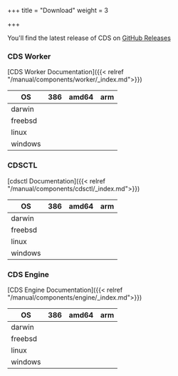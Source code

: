 +++
title = "Download"
weight = 3

+++

You'll find the latest release of CDS on [GitHub Releases](https://github.com/ovh/cds/releases/latest)

### CDS Worker

[CDS Worker Documentation]({{< relref "/manual/components/worker/_index.md">}})

 OS     | 386  | amd64 | arm
--------|------------|-------------|-----------
darwin | <a class="download-cds-worker-darwin-386" href="https://github.com/ovh/cds/releases/latest"><p class="cds-worker-darwin-386"></p></a>   |  <a class="download-cds-worker-darwin-amd64" href="https://github.com/ovh/cds/releases/latest"><p class="cds-worker-darwin-amd64"></p></a>  |  <a class="download-cds-worker-darwin-arm" href="https://github.com/ovh/cds/releases/latest"><p class="cds-worker-darwin-arm"></p></a>
freebsd | <a class="download-cds-worker-freebsd-386" href="https://github.com/ovh/cds/releases/latest"><p class="cds-worker-freebsd-386"></p></a>   |  <a class="download-cds-worker-freebsd-amd64" href="https://github.com/ovh/cds/releases/latest"><p class="cds-worker-freebsd-amd64"></p></a>  |  <a class="download-cds-worker-freebsd-arm" href="https://github.com/ovh/cds/releases/latest"><p class="cds-worker-freebsd-arm"></p></a>
linux | <a class="download-cds-worker-linux-386" href="https://github.com/ovh/cds/releases/latest"><p class="cds-worker-linux-386"></p></a>   | <a class="download-cdscds-worker-linux-amd64" href="https://github.com/ovh/cds/releases/latest"> <p class="cds-worker-linux-amd64"></p></a>  |  <a class="download-cds-worker-linux-arm" href="https://github.com/ovh/cds/releases/latest"><p class="cds-worker-linux-arm"></p></a>
windows | <a class="download-cds-worker-windows-386-exe" href="https://github.com/ovh/cds/releases/latest"><p class="cds-worker-windows-386-exe"></p></a>   |  <a class="download-cds-worker-windows-amd64-exe" href="https://github.com/ovh/cds/releases/latest"><p class="cds-worker-windows-amd64-exe"></p></a>  |  <a class="download-cds-worker-windows-arm" href="https://github.com/ovh/cds/releases/latest"><p class="cds-worker-windows-arm"></p></a>


### CDSCTL

[cdsctl Documentation]({{< relref "/manual/components/cdsctl/_index.md">}})

 OS     | 386  | amd64 | arm
--------|------------|-------------|-----------
darwin | <a class="download-cdsctl-darwin-386" href="https://github.com/ovh/cds/releases/latest"><p class="cdsctl-darwin-386"></p></a>   |  <a class="download-cdsctl-darwin-amd64" href="https://github.com/ovh/cds/releases/latest"><p class="cdsctl-darwin-amd64"></p></a>  |  <a class="download-cdsctl-darwin-arm" href="https://github.com/ovh/cds/releases/latest"><p class="cdsctl-darwin-arm"></p></a>
freebsd | <a class="download-cdsctl-freebsd-386" href="https://github.com/ovh/cds/releases/latest"><p class="cdsctl-freebsd-386"></p></a>   |  <a class="download-cdsctl-freebsd-amd64" href="https://github.com/ovh/cds/releases/latest"><p class="cdsctl-freebsd-amd64"></p></a>  |  <a class="download-cdsctl-freebsd-arm" href="https://github.com/ovh/cds/releases/latest"><p class="cdsctl-freebsd-arm"></p></a>
linux | <a class="download-cdsctl-linux-386" href="https://github.com/ovh/cds/releases/latest"><p class="cdsctl-linux-386"></p></a>   | <a class="download-cdsctl-linux-amd64" href="https://github.com/ovh/cds/releases/latest"> <p class="cdsctl-linux-amd64"></p></a>  |  <a class="download-cdsctl-linux-arm" href="https://github.com/ovh/cds/releases/latest"><p class="cdsctl-linux-arm"></p></a>
windows | <a class="download-cdsctl-windows-386-exe" href="https://github.com/ovh/cds/releases/latest"><p class="cdsctl-windows-386-exe"></p></a>   |  <a class="download-cdsctl-windows-amd64-exe" href="https://github.com/ovh/cds/releases/latest"><p class="cdsctl-windows-amd64-exe"></p></a>  |  <a class="download-cdsctl-windows-arm" href="https://github.com/ovh/cds/releases/latest"><p class="cdsctl-windows-arm"></p></a>


### CDS Engine

[CDS Engine Documentation]({{< relref "/manual/components/engine/_index.md">}})

 OS     | 386  | amd64 | arm
--------|------------|-------------|-----------
darwin | <a class="download-cds-engine-darwin-386" href="https://github.com/ovh/cds/releases/latest"><p class="cds-engine-darwin-386"></p></a>   |  <a class="download-cds-engine-darwin-amd64" href="https://github.com/ovh/cds/releases/latest"><p class="cds-engine-darwin-amd64"></p></a>  |  <a class="download-cds-engine-darwin-arm" href="https://github.com/ovh/cds/releases/latest"><p class="cds-engine-darwin-arm"></p></a>
freebsd | <a class="download-cds-engine-freebsd-386" href="https://github.com/ovh/cds/releases/latest"><p class="cds-engine-freebsd-386"></p></a>   |  <a class="download-cds-engine-freebsd-amd64" href="https://github.com/ovh/cds/releases/latest"><p class="cds-engine-freebsd-amd64"></p></a>  |  <a class="download-cds-engine-freebsd-arm" href="https://github.com/ovh/cds/releases/latest"><p class="cds-engine-freebsd-arm"></p></a>
linux | <a class="download-cds-engine-linux-386" href="https://github.com/ovh/cds/releases/latest"><p class="cds-engine-linux-386"></p></a>   | <a class="download-cdscds-engine-linux-amd64" href="https://github.com/ovh/cds/releases/latest"> <p class="cds-engine-linux-amd64"></p></a>  |  <a class="download-cds-engine-linux-arm" href="https://github.com/ovh/cds/releases/latest"><p class="cds-engine-linux-arm"></p></a>
windows | <a class="download-cds-engine-windows-386-exe" href="https://github.com/ovh/cds/releases/latest"><p class="cds-engine-windows-386-exe"></p></a>   |  <a class="download-cds-engine-windows-amd64-exe" href="https://github.com/ovh/cds/releases/latest"><p class="cds-engine-windows-amd64-exe"></p></a>  |  <a class="download-cds-engine-windows-arm" href="https://github.com/ovh/cds/releases/latest"><p class="cds-engine-windows-arm"></p></a>
